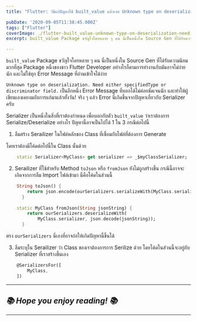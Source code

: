 ```yaml
---
title: "Flutter: วิธีแก้ปัญหาใช้ built_value แล้วเจอ Unknown type on deserialization. Need either specifiedType or discriminator field."

pubDate: '2020-09-05T11:38:45.000Z'
tags: ["Flutter"]
coverImage: ./flutter-built_value-unknown-type-on-deserialization-need-either-specifiedtype-or-discriminator-field/cover.jpeg
excerpt: built_value Package ขวัญใจใครหลาย ๆ คน นี่เป็นหนึ่งใน Source Gen ที่ได้รับความนิยมมากที่สุด Package หนึ่งของชาว Flutter Developer อย่างไรก็ตามการทำงานกับมันอาจไม่ง่ายนัก และไม่ใช่ทุก Error Message ที่อ่านเข้าใจได้ง่าย

---
```


`built_value` Package ขวัญใจใครหลาย ๆ คน นี่เป็นหนึ่งใน Source Gen ที่ได้รับความนิยมมากที่สุด Package หนึ่งของชาว Flutter Developer อย่างไรก็ตามการทำงานกับมันอาจไม่ง่ายนัก และไม่ใช่ทุก Error Message ที่อ่านเข้าใจได้ง่าย

`Unknown type on deserialization. Need either specifiedType or discriminator field.` เป็นอีกหนึ่ง Error Message ที่บอกได้ไม่ค่อยชัดเจนนัก และทำให้ผู้เขียนเองเคยงมกับการแก้มาแล้วทั้งวัน! จริง ๆ แล้ว Error นี่เกิดขึ้นจากปัญหาเกี่ยวกับ Serializer ครับ

Serializer เป็นหนึ่งในสิ่งที่เราต้องกำหนด เพื่อบอกกับตัว `built_value` ว่าเราต้องการ Serialize/Deserialize อย่างไร ปัญหานี้อาจเป็นไปได้ 1 ใน 3 กรณีต่อไปนี้

1) ลืมสร้าง Serailizer ในไฟล์หลักของ Class ที่เชื่อมกับไฟล์ที่ต้องการ Generate

โดยเราต้องมีโค้ดต่อไปนี้ใน Class นั้นด้วย

```dart
    static Serializer<MyClass> get serializer => _$myClassSerializer;
```

2) Serailizer ที่ใช้สำหรับ Method `toJson` หรือ `fromJson` ยังไม่ถูกสร้างขึ้น กรณีนี้อาจจะเกิดจากการลืม Import ไฟล์เข้ามา นี่คือโค้ดในส่วนนี้

```dart
    String toJson() {
    	return json.encode(ourSerializers.serializeWith(MyClass.serializer, 		this));
      }
    
    static MyClass fromJson(String jsonString) {
    	return ourSerializers.deserializeWith(
    		MyClass.serializer, json.decode(jsonString));
      }
```

ตรง `ourSerializers` นี่เองที่อาจก่อให้เกิดปัญหานี้ขึ้นได้

3) ลืมระบุใน Serailizer ว่า Class ของเราต้องการการ Serilize ด้วย โดยโค้ดในส่วนนี้จะอยู่กับ Serializer ที่เราสร้างขึ้นเอง

```dart
    @SerializersFor([
    	MyClass,
    ])
```
---

## *📚 Hope you enjoy reading! 📚*

---
